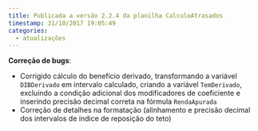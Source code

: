 ```yaml
---
title: Publicada a versão 2.2.4 da planilha CalculoAtrasados
timestamp: 31/10/2017 19:05:49
categories:
  - atualizações
---
```


**Correção de bugs**:
+ Corrigido cálculo do benefício derivado, transformando a variável `DIBDerivado` em intervalo calculado, criando a variável `TemDerivado`, excluindo a condição adicional dos modificadores de coeficiente e inserindo precisão decimal correta na fórmula `RendaApurada`
+ Correção de detalhes na formatação (alinhamento e precisão decimal dos intervalos de índice de reposição do teto) 